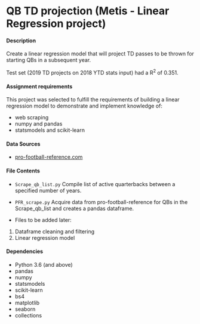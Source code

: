 # QB TD projection (Metis - Linear Regression project)

#### Description 
Create a linear regression model that will project TD passes to be thrown for starting QBs in a subsequent year. 

Test set (2019 TD projects on 2018 YTD stats input) had a R<sup>2</sup> of 0.351.

#### Assignment requirements
This project was selected to fulfill the requirements of building a linear regression model to demonstrate and implement knowledge of:
- web scraping
- numpy and pandas
- statsmodels and scikit-learn

#### Data Sources
- [pro-football-reference.com](https://www.pro-football-reference.com/)

#### File Contents
- `Scrape_qb_list.py` Compile list of active quarterbacks between a specified number of years.
- `PFR_scrape.py` Acquire data from pro-football-reference for QBs in the Scrape_qb_list and creates a pandas dataframe.

- Files to be added later:
1) Dataframe cleaning and filtering
2) Linear regression model

#### Dependencies
- Python 3.6 (and above)
- pandas
- numpy
- statsmodels
- scikit-learn
- bs4
- matplotlib
- seaborn
- collections





